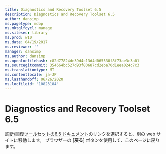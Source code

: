 ```yaml
---
title: Diagnostics and Recovery Toolset 6.5
description: Diagnostics and Recovery Toolset 6.5
author: dansimp
ms.pagetype: mdop
ms.mktglfcycl: manage
ms.sitesec: library
ms.prod: w10
ms.date: 04/19/2017
ms.reviewer: ''
manager: dansimp
ms.author: dansimp
ms.openlocfilehash: c82d77824de39d4c13d4d065530f8f73ae3c3a01
ms.sourcegitcommit: 354664bc527d93f80687cd2eba70d1eea024c7c3
ms.translationtype: MT
ms.contentlocale: ja-JP
ms.lasthandoff: 06/26/2020
ms.locfileid: "10823184"
---
```

# Diagnostics and Recovery Toolset 6.5

[診断/回復ツールセットの6.5 ドキュメント](https://technet.microsoft.com/library/jj713388.aspx)のリンクを選択すると、別の web サイトに移動します。 ブラウザーの [**戻る**] ボタンを使用して、このページに戻ります。   
